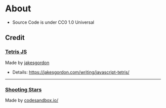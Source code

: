 # About

- Source Code is under CC0 1.0 Universal

## Credit

### <a href="https://github.com/jakesgordon/javascript-tetris" target="_blank" rel="noopener">Tetris JS</a>

Made by <a href="https://github.com/jakesgordon/javascript-tetris" target="_blank" rel="noopener">jakesgordon</a>

- Details: https://jakesgordon.com/writing/javascript-tetris/

---

### <a href="https://codesandbox.io/p/sandbox/css-shooting-stars-animation-w96ut" target="_blank" rel="noopener">Shooting Stars</a>

Made by <a href="https://codesandbox.io/" target="_blank" rel="noopener">codesandbox.io/</a>
